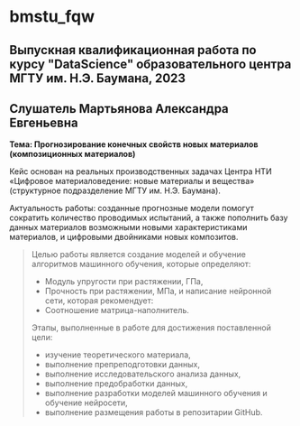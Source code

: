 # bmstu_fqw
## Выпускная квалификационная работа по курсу "DataScience" образовательного центра МГТУ им. Н.Э. Баумана, 2023
## Слушатель Мартьянова Александра Евгеньевна

**Тема: Прогнозирование конечных свойств новых материалов (композиционных материалов)**

Кейс основан на реальных производственных задачах Центра НТИ «Цифровое материаловедение: новые материалы и вещества» (структурное подразделение МГТУ им. Н.Э. Баумана).

Актуальность работы: созданные прогнозные модели помогут сократить количество проводимых испытаний, а также пополнить базу данных материалов возможными новыми характеристиками материалов, и цифровыми двойниками новых композитов.

> Целью работы является создание моделей и обучение алгоритмов машинного обучения, которые определяют:
> - Модуль упругости при растяжении, ГПа,
> - Прочность при растяжении, МПа,
> и написание нейронной сети, которая рекомендует:
> - Соотношение матрица-наполнитель.
>
> Этапы, выполненные в работе для достижения поставленной цели:
> - изучение теоретического материала,
> - выполнение препреподготовки данных,
> - выполнение исследовательского анализа данных,
> - выполнение предобработки данных,
> - выполнение разработки моделей машинного обучения и обучение нейросети,
> - выполнение размещения работы в репозитарии GitHub.
